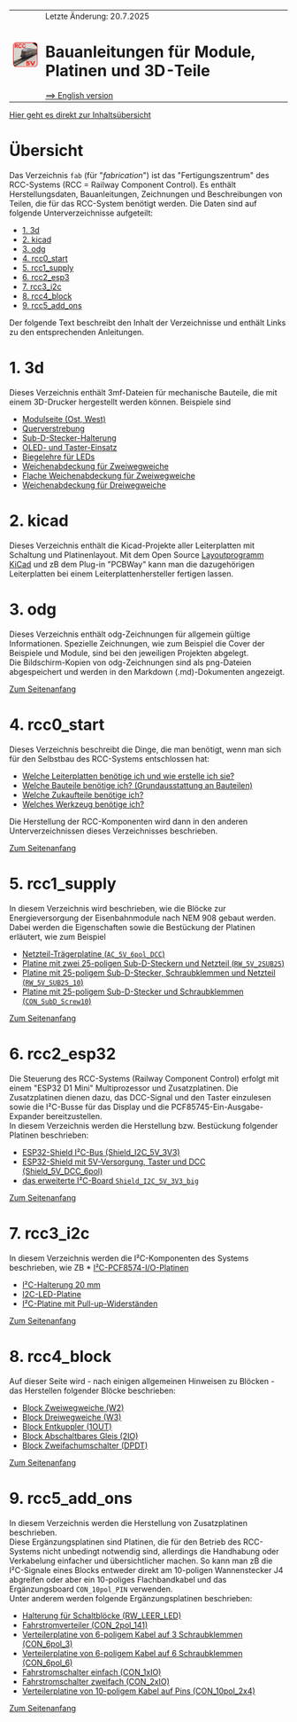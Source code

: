 <table><tr><td><img src="./images/RCC5V_Logo_96.png"></img></td><td>
Letzte &Auml;nderung: 20.7.2025 <a name="up"></a><br>   
<h1>Bauanleitungen f&uuml;r Module, Platinen und 3D-Teile</h1>
<a href="README.md">==> English version</a>&nbsp; &nbsp; &nbsp; 
</td></tr></table>   

[Hier geht es direkt zur Inhalts&uuml;bersicht](#x05)   

# &Uuml;bersicht
Das Verzeichnis `fab` (f&uuml;r "_fabrication_") ist das "Fertigungszentrum" des RCC-Systems (RCC = Railway Component Control). Es enth&auml;lt Herstellungsdaten, Bauanleitungen, Zeichnungen und Beschreibungen von Teilen, die f&uuml;r das RCC-System ben&ouml;tigt werden. Die Daten sind auf folgende Unterverzeichnisse aufgeteilt:   

<a name="x05"></a>   

* [1. 3d](#x10)   
* [2. kicad](#x20)   
* [3. odg](#x30)   
* [4. rcc0_start](#x40)   
* [5. rcc1_supply](#x50)   
* [6. rcc2_esp3](#x60)   
* [7. rcc3_i2c](#x70)   
* [8. rcc4_block](#x80)   
* [9. rcc5_add_ons](#x90)   

Der folgende Text beschreibt den Inhalt der Verzeichnisse und enth&auml;lt Links zu den entsprechenden Anleitungen.   

<a name="x10"></a>   

# 1. 3d
Dieses Verzeichnis enth&auml;lt 3mf-Dateien f&uuml;r mechanische Bauteile, die mit einem 3D-Drucker hergestellt werden k&ouml;nnen. Beispiele sind   
<a name="x10"></a>   

* [Modulseite (Ost, West)](/fab/3d/LIESMICH.md#x10)   
* [Querverstrebung](/fab/3d/LIESMICH.md#x20)   
* [Sub-D-Stecker-Halterung](/fab/3d/LIESMICH.md#x30)   
* [OLED- und Taster-Einsatz](/fab/3d/LIESMICH.md#x40)   
* [Biegelehre f&uuml;r LEDs](/fab/3d/LIESMICH.md#x50)   
* [Weichenabdeckung f&uuml;r Zweiwegweiche](/fab/3d/LIESMICH.md#x60)   
* [Flache Weichenabdeckung f&uuml;r Zweiwegweiche](/fab/3d/LIESMICH.md#x70)   
* [Weichenabdeckung f&uuml;r Dreiwegweiche](/fab/3d/LIESMICH.md#x80)   

<a name="x20"></a>   

# 2. kicad
Dieses Verzeichnis enth&auml;lt die Kicad-Projekte aller Leiterplatten mit Schaltung und Platinenlayout. Mit dem Open Source [Layoutprogramm KiCad](https://www.kicad.org/) und zB dem Plug-in "PCBWay" kann man die dazugeh&ouml;rigen Leiterplatten bei einem Leiterplattenhersteller fertigen lassen.   

<a name="x30"></a>   

# 3. odg
Dieses Verzeichnis enth&auml;lt odg-Zeichnungen f&uuml;r allgemein g&uuml;ltige Informationen. Spezielle Zeichnungen, wie zum Beispiel die Cover der Beispiele und Module, sind bei den jeweiligen Projekten abgelegt.   
Die Bildschirm-Kopien von odg-Zeichnungen sind als png-Dateien abgespeichert und werden in den Markdown (.md)-Dokumenten angezeigt.   

[Zum Seitenanfang](#up)   
<a name="x40"></a>   

# 4. rcc0_start
Dieses Verzeichnis beschreibt die Dinge, die man ben&ouml;tigt, wenn man sich f&uuml;r den Selbstbau des RCC-Systems entschlossen hat:   
* [Welche Leiterplatten ben&ouml;tige ich und wie erstelle ich sie?](/fab/rcc0_start/LIESMICH.md#x20)   
* [Welche Bauteile ben&ouml;tige ich? (Grundausstattung an Bauteilen) ](/fab/rcc0_start/LIESMICH.md#x30)   
* [Welche Zukaufteile ben&ouml;tige ich?](/fab/rcc0_start/LIESMICH.md#x34)   
* [Welches Werkzeug ben&ouml;tige ich?](/fab/rcc0_start/LIESMICH.md#x36)   

Die Herstellung der RCC-Komponenten wird dann in den anderen Unterverzeichnissen dieses Verzeichnisses beschrieben.   

[Zum Seitenanfang](#up)   
<a name="x50"></a>   

# 5. rcc1_supply
In diesem Verzeichnis wird beschrieben, wie die Bl&ouml;cke zur Energieversorgung der Eisenbahnmodule nach NEM 908 gebaut werden. Dabei werden die Eigenschaften sowie die Best&uuml;ckung der Platinen erl&auml;utert, wie zum Beispiel   
* [Netzteil-Tr&auml;gerplatine (`AC_5V_6pol_DCC`)](/fab/rcc1_supply/LIESMICH.md#x22)   
* [Platine mit zwei 25-poligen Sub-D-Steckern und Netzteil (`RW_5V_2SUB25`)](/fab/rcc1_supply/LIESMICH.md#x32)   
* [Platine mit 25-poligem Sub-D-Stecker, Schraubklemmen und Netzteil (`RW_5V_SUB25_10`)](/fab/rcc1_supply/LIESMICH.md#x33)    
* [Platine mit 25-poligem Sub-D-Stecker und Schraubklemmen (`CON_SubD_Screw10`)](/fab/rcc1_supply/LIESMICH.md#x34)   

[Zum Seitenanfang](#up)   
<a name="x60"></a>   

# 6. rcc2_esp32
Die Steuerung des RCC-Systems (Railway Component Control) erfolgt mit einem "ESP32 D1 Mini" Multiprozessor und Zusatzplatinen. Die Zusatzplatinen dienen dazu, das DCC-Signal und den Taster einzulesen sowie die I²C-Busse f&uuml;r das Display und die PCF85745-Ein-Ausgabe-Expander bereitzustellen.   
In diesem Verzeichnis werden die Herstellung bzw. Best&uuml;ckung folgender Platinen beschrieben:   
* [ESP32-Shield I²C-Bus (Shield_I2C_5V_3V3)](/fab/rcc2_esp32/LIESMICH.md#x20)   
* [ESP32-Shield mit 5V-Versorgung, Taster und DCC (Shield_5V_DCC_6pol)](/fab/rcc2_esp32/LIESMICH.md#x30)   
* [das erweiterte I²C-Board `Shield_I2C_5V_3V3_big`](/fab/rcc2_esp32/LIESMICH.md#x40)   

[Zum Seitenanfang](#up)   
<a name="x70"></a>   

# 7. rcc3_i2c
In diesem Verzeichnis werden die I²C-Komponenten des Systems beschrieben, wie ZB   * [I²C-PCF8574-I/O-Platinen](/fab/rcc3_i2c/LIESMICH.md#x10)   
* [I²C-Halterung 20 mm](/fab/rcc3_i2c/LIESMICH.md#x20)   
* [I2C-LED-Platine](/fab/rcc3_i2c/LIESMICH.md#x40)   
* [I²C-Platine mit Pull-up-Widerst&auml;nden](/fab/rcc3_i2c/LIESMICH.md#x60)   

[Zum Seitenanfang](#up)   
<a name="x80"></a>   

# 8. rcc4_block
Auf dieser Seite wird - nach einigen allgemeinen Hinweisen zu Bl&ouml;cken - das Herstellen folgender Bl&ouml;cke beschrieben:   
* [Block Zweiwegweiche (W2)](/fab/rcc4_block/LIESMICH.md#x20)   
* [Block Dreiwegweiche (W3)](/fab/rcc4_block/LIESMICH.md#x30)   
* [Block Entkuppler (1OUT)](/fab/rcc4_block/LIESMICH.md#x40)   
* [Block Abschaltbares Gleis (2IO)](/fab/rcc4_block/LIESMICH.md#x50)   
* [Block Zweifachumschalter (DPDT)](/fab/rcc4_block/LIESMICH.md#x60)   

[Zum Seitenanfang](#up)   
<a name="x90"></a>   

# 9. rcc5_add_ons
In diesem Verzeichnis werden die Herstellung von Zusatzplatinen beschrieben.   
Diese Erg&auml;nzungsplatinen sind Platinen, die f&uuml;r den Betrieb des RCC-Systems nicht unbedingt notwendig sind, allerdings die Handhabung oder Verkabelung einfacher und &uuml;bersichtlicher machen. So kann man zB die I²C-Signale eines Blocks entweder direkt am 10-poligen Wannenstecker J4 abgreifen oder aber ein 10-poliges Flachbandkabel und das Erg&auml;nzungsboard `CON_10pol_PIN` verwenden.   
Unter anderem werden folgende Erg&auml;nzungsplatinen beschrieben:   
* [Halterung f&uuml;r Schaltbl&ouml;cke (RW_LEER_LED)](/fab/rcc5_add_ons/LIESMICH.md#x20)   
* [Fahrstromverteiler (CON_2pol_141)](/fab/rcc5_add_ons/LIESMICH.md#x30)   
* [Verteilerplatine von 6-poligem Kabel auf 3 Schraubklemmen (CON_6pol_3)](/fab/rcc5_add_ons/LIESMICH.md#x40)   
* [Verteilerplatine von 6-poligem Kabel auf 6 Schraubklemmen (CON_6pol_6)](/fab/rcc5_add_ons/LIESMICH.md#x50)   
* [Fahrstromschalter einfach (CON_1xIO)](/fab/rcc5_add_ons/LIESMICH.md#x60)   
* [Fahrstromschalter zweifach (CON_2xIO)](/fab/rcc5_add_ons/LIESMICH.md#x70)   
* [Verteilerplatine von 10-poligem Kabel auf Pins (CON_10pol_2x4)](/fab/rcc5_add_ons/LIESMICH.md#x80)   

[Zum Seitenanfang](#up)   